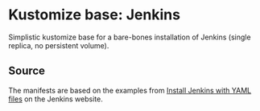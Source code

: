 # Kustomize base: Jenkins

Simplistic kustomize base for a bare-bones installation of Jenkins (single replica, no persistent volume).

## Source

The manifests are based on the examples from [Install Jenkins with YAML files](https://www.jenkins.io/doc/book/installing/kubernetes/#install-jenkins-with-yaml-files) on the Jenkins website.
